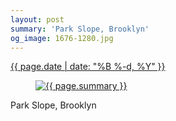 ```yaml
---
layout: post
summary: 'Park Slope, Brooklyn'
og_image: 1676-1280.jpg
---
```


<div class="post">
 <time>
  <a href="/1676">
   {{ page.date | date: "%B %-d, %Y" }}
  </a>
 </time>
 <a href="/1676">
  <figure data-taken="9/20/2022">
   <img alt="{{ page.summary }}" sizes="(min-width: 700px) 50vw, calc(100vw - 2rem)" src="{{ site.assets_url }}/1676-640.jpg" srcset="{{ site.assets_url }}/1676-320.jpg 320w, {{ site.assets_url }}/1676-640.jpg 640w, {{ site.assets_url }}/1676-960.jpg 960w, {{ site.assets_url }}/1676-1280.jpg 1280w"/>
  </figure>
 </a>
 <span>
  Park Slope, Brooklyn
 </span>
</div>

